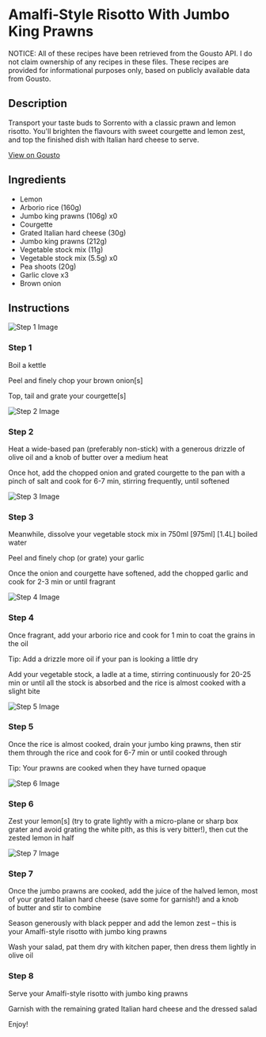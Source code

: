 # Amalfi-Style Risotto With Jumbo King Prawns

NOTICE: All of these recipes have been retrieved from the Gousto API. I do not claim ownership of any recipes in these files. These recipes are provided for informational purposes only, based on publicly available data from Gousto.

## Description

Transport your taste buds to Sorrento with a classic prawn and lemon risotto. You'll brighten the flavours with sweet courgette and lemon zest, and top the finished dish with Italian hard cheese to serve. 

[View on Gousto](https://www.gousto.co.uk/recipes/cookbook/amalfi-risotto-with-jumbo-prawns)

## Ingredients

- Lemon
- Arborio rice (160g)
- Jumbo king prawns (106g) x0
- Courgette
- Grated Italian hard cheese (30g)
- Jumbo king prawns (212g)
- Vegetable stock mix (11g)
- Vegetable stock mix (5.5g) x0
- Pea shoots (20g)
- Garlic clove x3
- Brown onion

## Instructions

![Step 1 Image](https://production-media.gousto.co.uk/cms/recipe-step-image/2082.-step-1-x200.jpg)

### Step 1

Boil a kettle

Peel and finely chop your brown onion[s]

Top, tail and grate your courgette[s]

![Step 2 Image](https://production-media.gousto.co.uk/cms/recipe-step-image/2082.-step-2-x200.jpg)

### Step 2

Heat a wide-based pan (preferably non-stick) with a generous drizzle of olive oil and a knob of butter over a medium heat

Once hot, add the chopped onion and grated courgette to the pan with a pinch of salt and cook for 6-7 min, stirring frequently, until softened

![Step 3 Image](https://production-media.gousto.co.uk/cms/recipe-step-image/2082.-step-3-x200.jpg)

### Step 3

Meanwhile, dissolve your vegetable stock mix in 750ml <span class="text-purple">[975ml]</span> <span class="text-danger">[1.4L]</span> boiled water

Peel and finely chop (or grate) your garlic

Once the onion and courgette have softened, add the chopped garlic and cook for 2-3 min or until fragrant

![Step 4 Image](https://production-media.gousto.co.uk/cms/recipe-step-image/2082.-step-4-x200.jpg)

### Step 4

Once fragrant, add your arborio rice and cook for 1 min to coat the grains in the oil

Tip: Add a drizzle more oil if your pan is looking a little dry

Add your vegetable stock, a ladle at a time, stirring continuously for 20-25 min or until all the stock is absorbed and the rice is almost cooked with a slight bite

![Step 5 Image](https://production-media.gousto.co.uk/cms/recipe-step-image/2082.-step-5-x200.jpg)

### Step 5

Once the rice is almost cooked, drain your jumbo king prawns, then stir them through the rice and cook for 6-7 min or until cooked through

Tip: Your prawns are cooked when they have turned opaque

![Step 6 Image](https://production-media.gousto.co.uk/cms/recipe-step-image/Step-6-1725966195339-x200.jpg)

### Step 6

Zest your lemon[s] (try to grate lightly with a micro-plane or sharp box grater and avoid grating the white pith, as this is very bitter!), then cut the zested lemon in half

![Step 7 Image](https://production-media.gousto.co.uk/cms/recipe-step-image/2082.-step-7-x200.jpg)

### Step 7

Once the jumbo prawns are cooked, add the juice of the halved lemon, most of your grated Italian hard cheese (save some for garnish!) and a knob of butter and stir to combine

Season generously with black pepper and add the lemon zest – this is your Amalfi-style risotto with jumbo king prawns

Wash your salad, pat them dry with kitchen paper, then dress them lightly in olive oil

### Step 8

Serve your Amalfi-style risotto with jumbo king prawns

Garnish with the remaining grated Italian hard cheese and the dressed salad

Enjoy!

